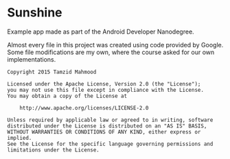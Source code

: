 # Sunshine
Example app made as part of the Android Developer Nanodegree. 

Almost every file in this project was created using code provided by Google.
Some file modifications are my own, where the course asked for our own implementations.

	Copyright 2015 Tamzid Mahmood
	
	Licensed under the Apache License, Version 2.0 (the "License");
	you may not use this file except in compliance with the License.
	You may obtain a copy of the License at
	
	    http://www.apache.org/licenses/LICENSE-2.0
	
	Unless required by applicable law or agreed to in writing, software
	distributed under the License is distributed on an "AS IS" BASIS,
	WITHOUT WARRANTIES OR CONDITIONS OF ANY KIND, either express or implied.
	See the License for the specific language governing permissions and
	limitations under the License.
